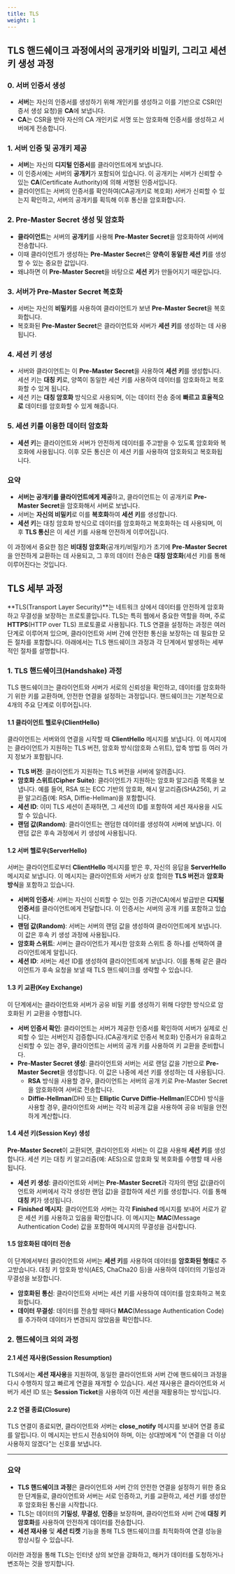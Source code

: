 ```yaml
---
title: TLS
weight: 1
---
```

## TLS 핸드쉐이크 과정에서의 공개키와 비밀키, 그리고 세션 키 생성 과정
### 0. **서버 인증서 생성**
   - **서버**는 자신의 인증서를 생성하기 위해 개인키를 생성하고 이를 기반으로 CSR(인증서 생성 요청)을 **CA**에 보냅니다.
   - **CA**는 CSR을 받아 자신의 CA 개인키로 서명 또는 암호화해 인증서를 생성하고 서버에게 전송합니다.
### 1. **서버 인증 및 공개키 제공**
   - **서버**는 자신의 **디지털 인증서**를 클라이언트에게 보냅니다.
   - 이 인증서에는 서버의 **공개키**가 포함되어 있습니다. 이 공개키는 서버가 신뢰할 수 있는 **CA**(Certificate Authority)에 의해 서명된 인증서입니다.
   - 클라이언트는 서버의 인증서를 확인하여(CA공개키로 복호화) 서버가 신뢰할 수 있는지 확인하고, 서버의 공개키를 획득해 이후 통신을 암호화합니다.

### 2. **Pre-Master Secret 생성 및 암호화**
   - **클라이언트**는 서버의 **공개키**를 사용해 **Pre-Master Secret**을 암호화하여 서버에 전송합니다.
   - 이때 클라이언트가 생성하는 **Pre-Master Secret**은 **양측이 동일한 세션 키**를 생성할 수 있는 중요한 값입니다.
   - 왜냐하면 이 **Pre-Master Secret**을 바탕으로 **세션 키**가 만들어지기 때문입니다.

### 3. **서버가 Pre-Master Secret 복호화**
   - 서버는 자신의 **비밀키**를 사용하여 클라이언트가 보낸 **Pre-Master Secret**을 복호화합니다.
   - 복호화된 **Pre-Master Secret**은 클라이언트와 서버가 **세션 키**를 생성하는 데 사용됩니다.

### 4. **세션 키 생성**
   - 서버와 클라이언트는 이 **Pre-Master Secret**을 사용하여 **세션 키**를 생성합니다. 세션 키는 **대칭 키**로, 양쪽이 동일한 세션 키를 사용하여 데이터를 암호화하고 복호화할 수 있게 됩니다.
   - 세션 키는 **대칭 암호화** 방식으로 사용되며, 이는 데이터 전송 중에 **빠르고 효율적으로** 데이터를 암호화할 수 있게 해줍니다.

### 5. **세션 키를 이용한 데이터 암호화**
   - **세션 키**는 클라이언트와 서버가 안전하게 데이터를 주고받을 수 있도록 암호화와 복호화에 사용됩니다. 이후 모든 통신은 이 세션 키를 사용하여 암호화되고 복호화됩니다.

### 요약
- **서버는 공개키를 클라이언트에게 제공**하고, 클라이언트는 이 공개키로 **Pre-Master Secret**을 암호화해서 서버로 보냅니다.
- 서버는 **자신의 비밀키**로 이를 **복호화**하여 **세션 키**를 생성합니다.
- **세션 키**는 대칭 암호화 방식으로 데이터를 암호화하고 복호화하는 데 사용되며, 이후 **TLS 통신**은 이 세션 키를 사용해 안전하게 이루어집니다.

이 과정에서 중요한 점은 **비대칭 암호화**(공개키/비밀키)가 초기에 **Pre-Master Secret**을 안전하게 교환하는 데 사용되고, 그 후의 데이터 전송은 **대칭 암호화**(세션 키)를 통해 이루어진다는 것입니다.

## TLS 세부 과정
**TLS(Transport Layer Security)**는 네트워크 상에서 데이터를 안전하게 암호화하고 무결성을 보장하는 프로토콜입니다. TLS는 특히 웹에서 중요한 역할을 하며, 주로 **HTTPS**(HTTP over TLS) 프로토콜로 사용됩니다. TLS 연결을 설정하는 과정은 여러 단계로 이루어져 있으며, 클라이언트와 서버 간에 안전한 통신을 보장하는 데 필요한 모든 절차를 포함합니다. 아래에서는 TLS 핸드쉐이크 과정과 각 단계에서 발생하는 세부적인 절차를 설명합니다.

### 1. **TLS 핸드쉐이크(Handshake) 과정**

TLS 핸드쉐이크는 클라이언트와 서버가 서로의 신뢰성을 확인하고, 데이터를 암호화하기 위한 키를 교환하며, 안전한 연결을 설정하는 과정입니다. 핸드쉐이크는 기본적으로 4개의 주요 단계로 이루어집니다.

#### 1.1 클라이언트 헬로우(ClientHello)
클라이언트는 서버와의 연결을 시작할 때 **ClientHello** 메시지를 보냅니다. 이 메시지에는 클라이언트가 지원하는 TLS 버전, 암호화 방식(암호화 스위트), 압축 방법 등 여러 가지 정보가 포함됩니다.

- **TLS 버전**: 클라이언트가 지원하는 TLS 버전을 서버에 알려줍니다.
- **암호화 스위트(Cipher Suite)**: 클라이언트가 지원하는 암호화 알고리즘 목록을 보냅니다. 예를 들어, RSA 또는 ECC 기반의 암호화, 해시 알고리즘(SHA256), 키 교환 알고리즘(예: RSA, Diffie-Hellman)을 포함합니다.
- **세션 ID**: 이미 TLS 세션이 존재하면, 그 세션의 ID를 포함하여 세션 재사용을 시도할 수 있습니다.
- **랜덤 값(Random)**: 클라이언트는 랜덤한 데이터를 생성하여 서버에 보냅니다. 이 랜덤 값은 후속 과정에서 키 생성에 사용됩니다.

#### 1.2 서버 헬로우(ServerHello)
서버는 클라이언트로부터 **ClientHello** 메시지를 받은 후, 자신의 응답을 **ServerHello** 메시지로 보냅니다. 이 메시지는 클라이언트와 서버가 상호 합의한 **TLS 버전**과 **암호화 방식**을 포함하고 있습니다.

- **서버의 인증서**: 서버는 자신이 신뢰할 수 있는 인증 기관(CA)에서 발급받은 **디지털 인증서**를 클라이언트에게 전달합니다. 이 인증서는 서버의 공개 키를 포함하고 있습니다.
- **랜덤 값(Random)**: 서버는 서버의 랜덤 값을 생성하여 클라이언트에게 보냅니다. 이 값은 후속 키 생성 과정에 사용됩니다.
- **암호화 스위트**: 서버는 클라이언트가 제시한 암호화 스위트 중 하나를 선택하여 클라이언트에게 알립니다.
- **세션 ID**: 서버는 세션 ID를 생성하여 클라이언트에게 보냅니다. 이를 통해 같은 클라이언트가 후속 요청을 보낼 때 TLS 핸드쉐이크를 생략할 수 있습니다.

#### 1.3 키 교환(Key Exchange)
이 단계에서는 클라이언트와 서버가 공유 비밀 키를 생성하기 위해 다양한 방식으로 암호화된 키 교환을 수행합니다.

- **서버 인증서 확인**: 클라이언트는 서버가 제공한 인증서를 확인하여 서버가 실제로 신뢰할 수 있는 서버인지 검증합니다.(CA공개키로 인증서 복호화) 인증서가 유효하고 신뢰할 수 있는 경우, 클라이언트는 서버의 공개 키를 사용하여 키 교환을 준비합니다.
- **Pre-Master Secret 생성**: 클라이언트와 서버는 서로 랜덤 값을 기반으로 **Pre-Master Secret**을 생성합니다. 이 값은 나중에 세션 키를 생성하는 데 사용됩니다.
    - **RSA** 방식을 사용할 경우, 클라이언트는 서버의 공개 키로 Pre-Master Secret을 암호화하여 서버로 전송합니다.
    - **Diffie-Hellman**(DH) 또는 **Elliptic Curve Diffie-Hellman**(ECDH) 방식을 사용할 경우, 클라이언트와 서버는 각각 비공개 값을 사용하여 공유 비밀을 안전하게 계산합니다.
  
#### 1.4 세션 키(Session Key) 생성
**Pre-Master Secret**이 교환되면, 클라이언트와 서버는 이 값을 사용해 **세션 키**를 생성합니다. 세션 키는 대칭 키 알고리즘(예: AES)으로 암호화 및 복호화를 수행할 때 사용됩니다.

- **세션 키 생성**: 클라이언트와 서버는 **Pre-Master Secret**과 각자의 랜덤 값(클라이언트와 서버에서 각각 생성한 랜덤 값)을 결합하여 세션 키를 생성합니다. 이를 통해 **대칭 키**가 생성됩니다.
- **Finished 메시지**: 클라이언트와 서버는 각각 **Finished** 메시지를 보내어 서로가 같은 세션 키를 사용하고 있음을 확인합니다. 이 메시지는 **MAC**(Message Authentication Code) 값을 포함하여 메시지의 무결성을 검사합니다.

#### 1.5 암호화된 데이터 전송
이 단계에서부터 클라이언트와 서버는 **세션 키**를 사용하여 데이터를 **암호화된 형태**로 주고받습니다. 대칭 키 암호화 방식(AES, ChaCha20 등)을 사용하여 데이터의 기밀성과 무결성을 보장합니다.

- **암호화된 통신**: 클라이언트와 서버는 세션 키를 사용하여 데이터를 암호화하고 복호화합니다.
- **데이터 무결성**: 데이터를 전송할 때마다 **MAC**(Message Authentication Code)를 추가하여 데이터가 변경되지 않았음을 확인합니다.

### 2. **핸드쉐이크 외의 과정**

#### 2.1 세션 재사용(Session Resumption)
TLS에서는 **세션 재사용**을 지원하여, 동일한 클라이언트와 서버 간에 핸드쉐이크 과정을 다시 수행하지 않고 빠르게 연결을 재개할 수 있습니다. 세션 재사용은 클라이언트와 서버가 세션 ID 또는 **Session Ticket**을 사용하여 이전 세션을 재활용하는 방식입니다.

#### 2.2 연결 종료(Closure)
TLS 연결이 종료되면, 클라이언트와 서버는 **close_notify** 메시지를 보내어 연결 종료를 알립니다. 이 메시지는 반드시 전송되어야 하며, 이는 상대방에게 "이 연결을 더 이상 사용하지 않겠다"는 신호를 보냅니다.

---

### 요약
- **TLS 핸드쉐이크 과정**은 클라이언트와 서버 간의 안전한 연결을 설정하기 위한 중요한 단계들로, 클라이언트와 서버는 서로 인증하고, 키를 교환하고, 세션 키를 생성한 후 암호화된 통신을 시작합니다.
- TLS는 데이터의 **기밀성**, **무결성**, **인증**을 보장하며, 클라이언트와 서버 간에 **대칭 키 암호화**를 사용하여 안전하게 데이터를 전송합니다.
- **세션 재사용** 및 **세션 티켓** 기능을 통해 TLS 핸드쉐이크를 최적화하여 연결 성능을 향상시킬 수 있습니다.

이러한 과정을 통해 TLS는 인터넷 상의 보안을 강화하고, 해커가 데이터를 도청하거나 변조하는 것을 방지합니다.